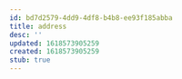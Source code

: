 ```yaml
---
id: bd7d2579-4dd9-4df8-b4b8-ee93f185abba
title: address
desc: ''
updated: 1618573905259
created: 1618573905259
stub: true
---
```


